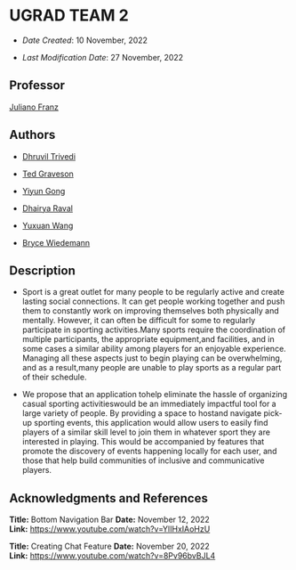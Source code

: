 # UGRAD TEAM 2

- _Date Created_: 10 November, 2022

- _Last Modification Date_: 27 November, 2022

## Professor

[Juliano Franz](juliano.franz@dal.ca)

## Authors

- [Dhruvil Trivedi](dh461268@.ca)

- [Ted Graveson](td259870@dal.ca)

- [Yiyun Gong](yy346225@dal.ca)

- [Dhairya Raval](dh715291@dal.ca)

- [Yuxuan Wang](yx703587@dal.ca)

- [Bryce Wiedemann](bwiedemann@dal.ca)


## Description
- Sport  is  a  great  outlet  for  many  people  to  be  regularly  active  and  create  lasting  social connections. It can get people working together and push them to constantly work on improving themselves  both  physically  and  mentally.  However,  it  can  often  be  difficult  for  some  to regularly  participate  in  sporting activities.Many  sports  require  the  coordination  of  multiple participants, the appropriate equipment,and facilities, and in some cases a similar ability among players for an enjoyable experience.  Managing all these aspects just to begin playing can be overwhelming, and as a result,many people are unable to play sports as a regular part of their schedule. 

- We  propose  that  an  application  tohelp  eliminate  the  hassle  of  organizing  casual  sporting activitieswould be an immediately impactful tool for a large variety of people. By providing a space to hostand navigate pick-up sporting events, this application would allow users to easily find players of a similar skill level to join them in whatever sport they are interested in playing. This would be accompanied by features that promote the discovery of events happening locally for each user, and those that help build communities of inclusive and communicative players.

## Acknowledgments and References

**Title:** Bottom Navigation Bar
**Date:** November 12, 2022  
**Link:** https://www.youtube.com/watch?v=YlIHxIAoHzU

**Title:** Creating Chat Feature
**Date:** November 20, 2022  
**Link:** https://www.youtube.com/watch?v=8Pv96bvBJL4

